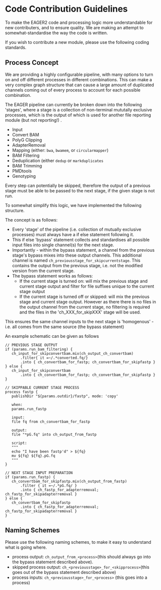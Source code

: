 # Code Contribution Guidelines

To make the EAGER2 code and processing logic more understandable for new contributers, and to ensure quality. We are making an attempt to somewhat-standardise the way the code is written.

If you wish to contribute a new module, please use the following coding standards.

## Process Concept

We are providing a highly configurable pipeline, with many options to turn on and off different processes in different combinations. This can make a very complex graph structure that can cause a large amount of duplicated channels coming out of every process to account for each possible combination.

The EAGER pipeline can currently be broken down into the following 'stages', where a stage is a collection of  non-terminal mututally exclusive processes, which is the output of which is used for another file reporting module (but not reporting!) .

* Input 
* Convert BAM
* PolyG Clipping
* AdapterRemoval
* Mapping (either: `bwa`, `bwamem`, or `circularmapper`)
* BAM Filtering
* Deduplication (either `dedup` or `markduplicates`
* BAM Trimming
* PMDtools 
* Genotyping

Every step can potentially be skipped, therefore the output of a previous stage must be able to be passed to the next stage, if the given stage is not run.

To somewhat simplify this logic, we have implemented the following structure.

The concept is as follows:

* Every 'stage' of the pipeline (i.e. collection of mutually exclusive processes) must always have a if else statement following it.
* This if else 'bypass' statement collects and standardises all possible input files into single channel(s) for the next stage.
* Importantly - within the bypass statement, a channel from the previous stage's bypass mixes into these output channels. This additional channel is named `ch_previousstage_for_skipcurrentstage`. This contains the output from the previous stage, i.e. not the modified version from the current stage.
* The bypass statement works as follows:
  * If the current stage is turned on: will mix the previous stage and current stage output and filter for file suffixes unique to the current stage output
  * If the current stage is turned off or skipped: will mix the previous stage and current stage output. However as there there is no files in the output channel from the current stage, no filtering is required and the files in the 'ch_XXX_for_skipXXX' stage will be used.
  
  
 This ensures the same channel inputs to the next stage is 'homogenous' - i.e. all comes from the same source (the bypass statement)
  
 An example schematic can be given as follows
 
 ```
 // PREVIOUS STAGE OUTPUT
if (params.run_bam_filtering) {
    ch_input_for_skipconvertbam.mix(ch_output_ch_convertbam)
        .filter{ it =~/.*converted.fq/}
        .into { ch_convertbam_for_fastp; ch_convertbam_for_skipfastp } 
} else {
    ch_input_for_skipconvertbam
        .into { ch_convertbam_for_fastp; ch_convertbam_for_skipfastp } 
}

// SKIPPABLE CURRENT STAGE PROCESS
process fastp {
    publishDir "${params.outdir}/fastp", mode: 'copy'

    when:
    params.run_fastp

    input:
    file fq from ch_convertbam_for_fastp

    output:
    file "*pG.fq" into ch_output_from_fastp

    script:
    """
    echo "I have been fastp'd" > ${fq}  
    mv ${fq} ${fq}.pG.fq
    """
}

// NEXT STAGE INPUT PREPARATION
if (params.run_fastp) {
    ch_convertbam_for_skipfastp.mix(ch_output_from_fastp)
        .filter { it =~/.*pG.fq/ }
        .into { ch_fastp_for_adapterremoval; ch_fastp_for_skipadapterremoval } 
} else {
    ch_convertbam_for_skipfastp
        .into { ch_fastp_for_adapterremoval; ch_fastp_for_skipadapterremoval } 
}

 ```

## Naming Schemes

Please use the following naming schemes, to make it easy to understand what is going where.

* process output: `ch_output_from_<process>`(this should always go into the bypass statement described above).
* skipped process output: `ch_<previousstage>_for_<skipprocess>`(this goes out of the bypass statement described above)
* process inputs: `ch_<previousstage>_for_<process>` (this goes into a process)


